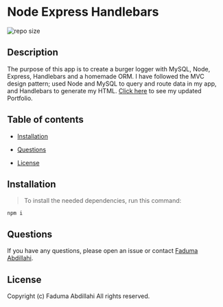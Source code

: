 # Node Express Handlebars
![repo size](https://img.shields.io/badge/repo%20size-327%20MB-blue)

## Description
The purpose of this app is to create a burger logger with MySQL, Node, Express, Handlebars and a homemade ORM. I have followed the MVC design pattern; used Node and MySQL to query and route data in my app, and Handlebars to generate my HTML. [Click here](#https://faduma92.github.io/Updated-Portfolio/) to see my updated Portfolio.


## Table of contents

* [Installation](#installation)

* [Questions](#questions)

* [License](#license)

## Installation

>To install the needed dependencies, run this command:

```
npm i
```

## Questions

If you have any questions, please open an issue or contact [Faduma Abdillahi](https://github.com/Faduma92).

## License
Copyright (c) Faduma Abdillahi All rights reserved.
